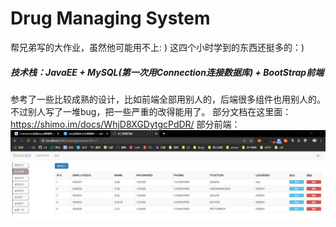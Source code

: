 # Drug Managing System
帮兄弟写的大作业，虽然他可能用不上: )
这四个小时学到的东西还挺多的：)
##### 技术栈：JavaEE + MySQL(第一次用Connection连接数据库) + BootStrap前端
参考了一些比较成熟的设计，比如前端全部用别人的，后端很多组件也用别人的。
不过别人写了一堆bug，把一些严重的改得能用了。
部分文档在这里面：
https://shimo.im/docs/WhjD8XGDytgcPdDR/
部分前端：
![截图](pic.png)